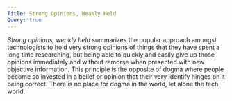 ```yaml
---
Title: Strong Opinions, Weakly Held
Query: true
---
```


*Strong opinions, weakly held* summarizes the popular approach amongst technologists to hold very strong opinions of things that they have spent a long time researching, but being able to quickly and easily give up those opinions immediately and without remorse when presented with new objective information. This principle is the opposite of dogma where people become so invested in a belief or opinion that their very identify hinges on it being correct. There is no place for dogma in the world, let alone the tech world.
